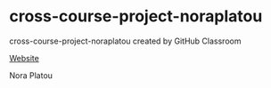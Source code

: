 # cross-course-project-noraplatou
cross-course-project-noraplatou created by GitHub Classroom

[Website](https://ecstatic-kirch-50a8b8.netlify.app/)

Nora Platou
